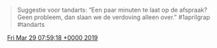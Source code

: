 > Suggestie voor tandarts: “Een paar minuten te laat op de afspraak? Geen probleem, dan slaan we de verdoving alleen over\.” \#1aprilgrap \#tandarts

<img src="../../media/tweet.ico" width="12" /> [Fri Mar 29 07:59:18 +0000 2019](https://twitter.com/DromerDenker/status/1111538308377645063)